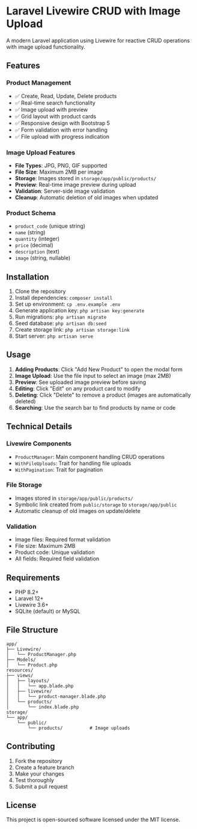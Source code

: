 # Laravel Livewire CRUD with Image Upload

A modern Laravel application using Livewire for reactive CRUD operations with image upload functionality.

## Features

### Product Management
- ✅ Create, Read, Update, Delete products
- ✅ Real-time search functionality
- ✅ Image upload with preview
- ✅ Grid layout with product cards
- ✅ Responsive design with Bootstrap 5
- ✅ Form validation with error handling
- ✅ File upload with progress indication

### Image Upload Features
- **File Types**: JPG, PNG, GIF supported
- **File Size**: Maximum 2MB per image
- **Storage**: Images stored in `storage/app/public/products/`
- **Preview**: Real-time image preview during upload
- **Validation**: Server-side image validation
- **Cleanup**: Automatic deletion of old images when updated

### Product Schema
- `product_code` (unique string)
- `name` (string)
- `quantity` (integer)
- `price` (decimal)
- `description` (text)
- `image` (string, nullable)

## Installation

1. Clone the repository
2. Install dependencies: `composer install`
3. Set up environment: `cp .env.example .env`
4. Generate application key: `php artisan key:generate`
5. Run migrations: `php artisan migrate`
6. Seed database: `php artisan db:seed`
7. Create storage link: `php artisan storage:link`
8. Start server: `php artisan serve`

## Usage

1. **Adding Products**: Click "Add New Product" to open the modal form
2. **Image Upload**: Use the file input to select an image (max 2MB)
3. **Preview**: See uploaded image preview before saving
4. **Editing**: Click "Edit" on any product card to modify
5. **Deleting**: Click "Delete" to remove a product (images are automatically deleted)
6. **Searching**: Use the search bar to find products by name or code

## Technical Details

### Livewire Components
- `ProductManager`: Main component handling CRUD operations
- `WithFileUploads`: Trait for handling file uploads
- `WithPagination`: Trait for pagination

### File Storage
- Images stored in `storage/app/public/products/`
- Symbolic link created from `public/storage` to `storage/app/public`
- Automatic cleanup of old images on update/delete

### Validation
- Image files: Required format validation
- File size: Maximum 2MB
- Product code: Unique validation
- All fields: Required field validation

## Requirements

- PHP 8.2+
- Laravel 12+
- Livewire 3.6+
- SQLite (default) or MySQL

## File Structure

```
app/
├── Livewire/
│   └── ProductManager.php
├── Models/
│   └── Product.php
resources/
├── views/
│   ├── layouts/
│   │   └── app.blade.php
│   ├── livewire/
│   │   └── product-manager.blade.php
│   └── products/
│       └── index.blade.php
storage/
└── app/
    └── public/
        └── products/          # Image uploads
```

## Contributing

1. Fork the repository
2. Create a feature branch
3. Make your changes
4. Test thoroughly
5. Submit a pull request

## License

This project is open-sourced software licensed under the MIT license.
